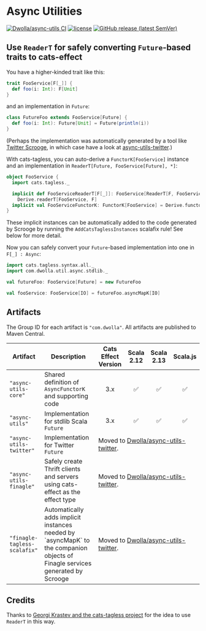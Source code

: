 # Async Utilities

[![Dwolla/async-utils CI](https://github.com/Dwolla/async-utils/actions/workflows/ci.yml/badge.svg)](https://github.com/Dwolla/async-utils/actions)
[![license](https://img.shields.io/github/license/Dwolla/async-utils.svg)](https://github.com/Dwolla/async-utils/blob/main/LICENSE.txt)
[![GitHub release (latest SemVer)](https://img.shields.io/github/v/release/dwolla/async-utils)](https://github.com/Dwolla/async-utils/releases)

## Use `ReaderT` for safely converting `Future`-based traits to cats-effect

You have a higher-kinded trait like this:

```scala
trait FooService[F[_]] {
  def foo(i: Int): F[Unit]
}
```

and an implementation in `Future`:

```scala
class FutureFoo extends FooService[Future] {
  def foo(i: Int): Future[Unit] = Future(println(i))
}
```

(Perhaps the implementation was automatically generated by a tool like [Twitter Scrooge](https://github.com/twitter/scrooge), in which case have a look at [async-utils-twitter](https://github.com/Dwolla/async-utils-twitter).)

With cats-tagless, you can auto-derive a `FunctorK[FooService]` instance and an implementation in `ReaderT[Future, FooService[Future], *]`:

```scala
object FooService {
  import cats.tagless._

  implicit def FooServiceReaderT[F[_]]: FooService[ReaderT[F, FooService[F], *]] = 
    Derive.readerT[FooService, F]
  implicit val FooServiceFunctorK: FunctorK[FooService] = Derive.functorK
}
```

These implicit instances can be automatically added to the code generated by Scrooge by running the `AddCatsTaglessInstances` scalafix rule! See below for more detail.

Now you can safely convert your `Future`-based implementation into one in `F[_] : Async`:

```scala
import cats.tagless.syntax.all._
import com.dwolla.util.async.stdlib._

val futureFoo: FooService[Future] = new FutureFoo

val fooService: FooService[IO] = futureFoo.asyncMapK[IO]
```

## Artifacts

The Group ID for each artifact is `"com.dwolla"`. All artifacts are published to Maven Central.

<table>
<thead>
<tr>
<th>Artifact</th>
<th>Description</th>
<th align="center">Cats Effect Version</th>
<th align="center">Scala 2.12</th>
<th align="center">Scala 2.13</th>
<th align="center">Scala.js</th>
</tr>
</thead>
<tbody>
<tr>
<td><code>"async-utils-core"</code></td>
<td>Shared definition of <code>AsyncFunctorK</code> and supporting code</td>
<td align="center">3.x</td>
<td align="center"><g-emoji class="g-emoji" alias="white_check_mark" fallback-src="https://github.githubassets.com/images/icons/emoji/unicode/2705.png">✅</g-emoji></td>
<td align="center"><g-emoji class="g-emoji" alias="white_check_mark" fallback-src="https://github.githubassets.com/images/icons/emoji/unicode/2705.png">✅</g-emoji></td>
<td align="center"><g-emoji class="g-emoji" alias="white_check_mark" fallback-src="https://github.githubassets.com/images/icons/emoji/unicode/2705.png">✅</g-emoji></td>
</tr>
<tr>
<td><code>"async-utils"</code></td>
<td>Implementation for stdlib Scala <code>Future</code></td>
<td align="center">3.x</td>
<td align="center"><g-emoji class="g-emoji" alias="white_check_mark" fallback-src="https://github.githubassets.com/images/icons/emoji/unicode/2705.png">✅</g-emoji></td>
<td align="center"><g-emoji class="g-emoji" alias="white_check_mark" fallback-src="https://github.githubassets.com/images/icons/emoji/unicode/2705.png">✅</g-emoji></td>
<td align="center"><g-emoji class="g-emoji" alias="white_check_mark" fallback-src="https://github.githubassets.com/images/icons/emoji/unicode/2705.png">✅</g-emoji></td>
</tr>
<tr>
<td><code>"async-utils-twitter"</code></td>
<td>Implementation for Twitter <code>Future</code></td>
<td colspan="4">Moved to <a href="https://github.com/Dwolla/async-utils-twitter">Dwolla/async-utils-twitter</a>.</td>
</tr>
<tr>
<td><code>"async-utils-finagle"</code></td>
<td>Safely create Thrift clients and servers using cats-effect as the effect type</td>
<td colspan="4">Moved to <a href="https://github.com/Dwolla/async-utils-twitter">Dwolla/async-utils-twitter</a>.</td>
</tr>
<tr>
<td><code>"finagle-tagless-scalafix"</code></td>
<td>Automatically adds implicit instances needed by `asyncMapK` to the companion objects of Finagle services generated by Scrooge</td>
<td colspan="4">Moved to <a href="https://github.com/Dwolla/async-utils-twitter">Dwolla/async-utils-twitter</a>.</td>
</tr>
</tbody>
</table>

## Credits

Thanks to [Georgi Krastev and the cats-tagless project](https://github.com/typelevel/cats-tagless/pull/250/files) for the idea to use `ReaderT` in this way.
